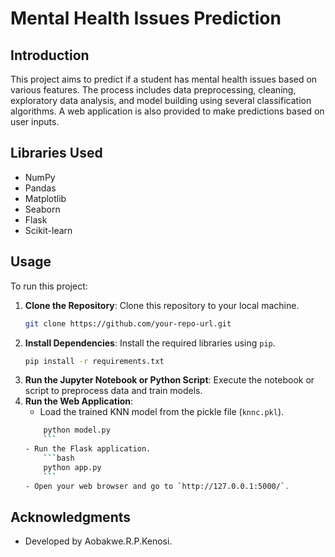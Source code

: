 # Mental Health Issues Prediction

## Introduction
This project aims to predict if a student has mental health issues based on various features. The process includes data preprocessing, cleaning, exploratory data analysis, and model building using several classification algorithms. A web application is also provided to make predictions based on user inputs.

## Libraries Used
- NumPy
- Pandas
- Matplotlib
- Seaborn
- Flask
- Scikit-learn

## Usage
To run this project:
1. **Clone the Repository**: Clone this repository to your local machine.
    ```bash
    git clone https://github.com/your-repo-url.git
    ```
2. **Install Dependencies**: Install the required libraries using `pip`.
    ```bash
    pip install -r requirements.txt
    ```
3. **Run the Jupyter Notebook or Python Script**: Execute the notebook or script to preprocess data and train models.
4. **Run the Web Application**:
    - Load the trained KNN model from the pickle file (`knnc.pkl`).
	```bash
        python model.py
        ```
    - Run the Flask application.
        ```bash
        python app.py
        ```
    - Open your web browser and go to `http://127.0.0.1:5000/`.

## Acknowledgments
- Developed by Aobakwe.R.P.Kenosi.
